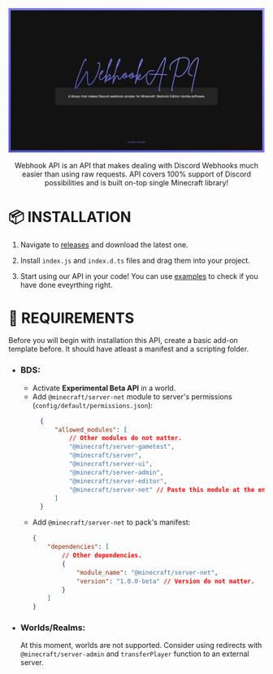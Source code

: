 ![banner](./.github/assets/banner.png)

<p align="center">
    Webhook API is an API that makes dealing with Discord Webhooks much easier than using raw requests. API covers 100% support of Discord possibilities and is built on-top single Minecraft library!
</p>

# 📦 INSTALLATION
1. Navigate to [releases](https://github.com/m0lc14kk/WebhookAPI/releases) and download the latest one.

2. Install `index.js` and `index.d.ts` files and drag them into your project.

3. Start using our API in your code! You can use [examples](https://github.com/m0lc14kk/WebhookAPI/tree/main/examples) to check if you have done eveyrthing right.

# 📌 REQUIREMENTS
Before you will begin with installation this API, create a basic add-on template before. It should have atleast a manifest and a scripting folder.

- ### BDS:
    - Activate **Experimental Beta API** in a world.
    - Add `@minecraft/server-net` module to server's permissions (`config/default/permissions.json`):
      ```json
        {
            "allowed_modules": [
                // Other modules do not matter.
                "@minecraft/server-gametest",
                "@minecraft/server",
                "@minecraft/server-ui",
                "@minecraft/server-admin",
                "@minecraft/server-editor",
                "@minecraft/server-net" // Paste this module at the end of a file.
            ]
        }
        ```
    - Add `@minecraft/server-net` to pack's manifest:
        ```json
        {
            "dependencies": [
                // Other dependencies.
                {
                    "module_name": "@minecraft/server-net",
                    "version": "1.0.0-beta" // Version do not matter.
                }
            ]
        }

- ### Worlds/Realms:
    At this moment, worlds are not supported. Consider using redirects with `@minecraft/server-admin` and `transferPlayer` function to an external server.
